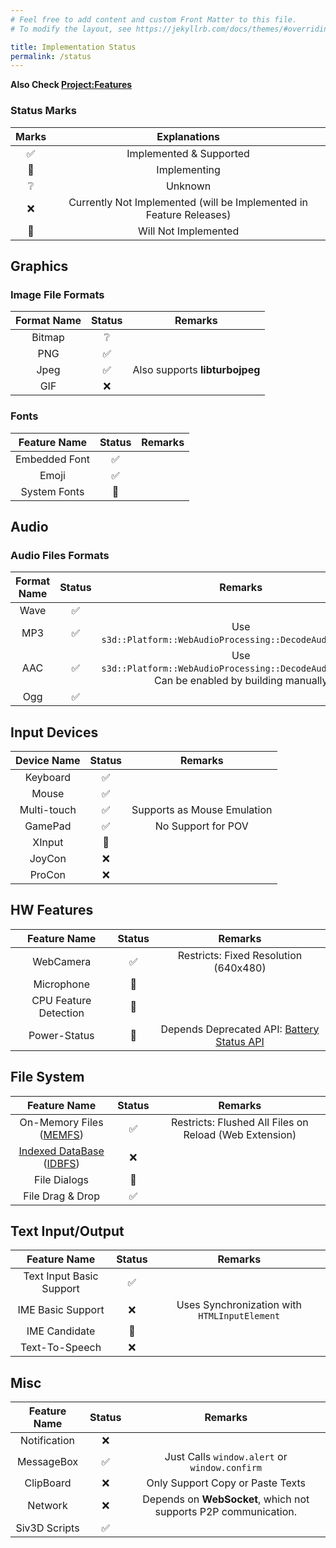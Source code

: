 ```yaml
---
# Feel free to add content and custom Front Matter to this file.
# To modify the layout, see https://jekyllrb.com/docs/themes/#overriding-theme-defaults

title: Implementation Status
permalink: /status
---
```


**Also Check [Project:Features](https://github.com/nokotan/OpenSiv3D/projects/1)**

### Status Marks

| Marks | Explanations |
| :--: | :--: |
| ✅ | Implemented & Supported |
| 🚧 | Implementing |
| ❔ | Unknown |
| ❌ | Currently Not Implemented (will be Implemented in Feature Releases) |
| 🚫 | Will Not Implemented |

## Graphics

### Image File Formats

| Format Name | Status | Remarks |
| :--: | :--: | :--: |
| Bitmap | ❔ | |
| PNG | ✅ | |
| Jpeg | ✅ | Also supports **libturbojpeg** |
| GIF | ❌ | |

### Fonts

| Feature Name | Status | Remarks |
| :--: | :--: | :--: |
| Embedded Font | ✅ | |
| Emoji | ✅ | |
| System Fonts | 🚫 | |

## Audio

### Audio Files Formats

| Format Name | Status | Remarks |
| :--: | :--: | :--: |
| Wave | ✅ | |
| MP3 | ✅ | Use `s3d::Platform::WebAudioProcessing::DecodeAudioFromFile`. |
| AAC | ✅ | Use `s3d::Platform::WebAudioProcessing::DecodeAudioFromFile`. Can be enabled by building manually |
| Ogg | ✅ | |

## Input Devices

| Device Name | Status | Remarks |
| :--: | :--: | :--: |
| Keyboard | ✅ | |
| Mouse | ✅ | |
| Multi-touch | ✅ | Supports as Mouse Emulation |
| GamePad | ✅ | No Support for POV |
| XInput | 🚫 | |
| JoyCon | ❌ | |
| ProCon | ❌ | |

## HW Features

| Feature Name | Status | Remarks |
| :--: | :--: | :--: |
| WebCamera | ✅ | Restricts: Fixed Resolution (640x480) |
| Microphone | 🚧 | |
| CPU Feature Detection | 🚫 | |
| Power-Status | 🚫 | Depends Deprecated API: [Battery Status API](https://developer.mozilla.org/ja/docs/Web/API/Battery_Status_API)|

## File System

| Feature Name | Status | Remarks |
| :--: | :--: | :--: |
| On-Memory Files ([MEMFS](https://emscripten.org/docs/api_reference/Filesystem-API.html#filesystem-api-idbfs)) | ✅ | Restricts: Flushed All Files on Reload (Web Extension) |
| [Indexed DataBase](https://developer.mozilla.org/ja/docs/Web/API/IndexedDB_API) ([IDBFS](https://emscripten.org/docs/api_reference/Filesystem-API.html#filesystem-api-idbfs)) | ❌ | |
| File Dialogs | 🚧 | |
| File Drag & Drop | ✅ | |

## Text Input/Output

| Feature Name | Status | Remarks |
| :--: | :--: | :--: |
| Text Input Basic Support | ✅ | |
| IME Basic Support | ❌ | Uses Synchronization with `HTMLInputElement` |
| IME Candidate | 🚫 | |
| Text-To-Speech | ❌ | |

## Misc

| Feature Name | Status | Remarks |
| :--: | :--: | :--: |
| Notification | ❌ | |
| MessageBox | ✅ | Just Calls `window.alert` or `window.confirm` |
| ClipBoard | ❌ | Only Support Copy or Paste Texts |
| Network | ❌ | Depends on **WebSocket**, which not supports P2P communication. |
| Siv3D Scripts | ✅ | |
